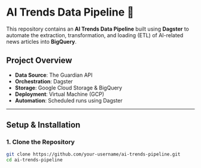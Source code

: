 # AI Trends Data Pipeline 🚀

This repository contains an **AI Trends Data Pipeline** built using **Dagster** to automate the extraction, transformation, and loading (ETL) of AI-related news articles into **BigQuery**.

## **Project Overview**
- **Data Source**: The Guardian API  
- **Orchestration**: Dagster  
- **Storage**: Google Cloud Storage & BigQuery  
- **Deployment**: Virtual Machine (GCP)  
- **Automation**: Scheduled runs using Dagster  

---

## **Setup & Installation**

### **1. Clone the Repository**
```bash
git clone https://github.com/your-username/ai-trends-pipeline.git
cd ai-trends-pipeline
